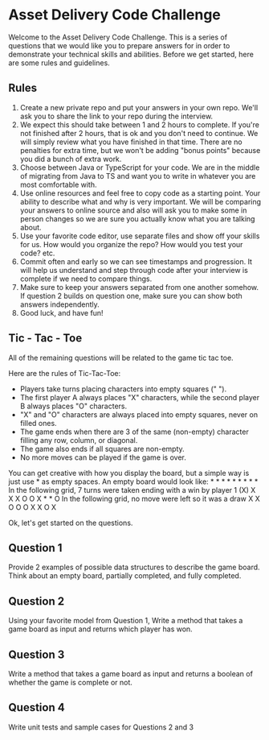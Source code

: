 # Asset Delivery Code Challenge

Welcome to the Asset Delivery Code Challenge. This is a series of questions that we would like you to prepare answers for in order to demonstrate your technical skills and abilities. Before we get started, here are some rules and guidelines.

## Rules

1. Create a new private repo and put your answers in your own repo. We'll ask you to share the link to your repo during the interview.
2. We expect this should take between 1 and 2 hours to complete. If you're not finished after 2 hours, that is ok and you don't need to continue. We will simply review what you have finished in that time. There are no penalties for extra time, but we won't be adding "bonus points" because you did a bunch of extra work.
3. Choose between Java or TypeScript for your code. We are in the middle of migrating from Java to TS and want you to write in whatever you are most comfortable with.
4. Use online resources and feel free to copy code as a starting point. Your ability to describe what and why is very important. We will be comparing your answers to online source and also will ask you to make some in person changes so we are sure you actually know what you are talking about.
5. Use your favorite code editor, use separate files and show off your skills for us. How would you organize the repo? How would you test your code? etc.
6. Commit often and early so we can see timestamps and progression. It will help us understand and step through code after your interview is complete if we need to compare things.
7. Make sure to keep your answers separated from one another somehow. If question 2 builds on question one, make sure you can show both answers independently.
8. Good luck, and have fun!

## Tic - Tac - Toe

All of the remaining questions will be related to the game tic tac toe.

Here are the rules of Tic-Tac-Toe:

* Players take turns placing characters into empty squares (" ").
* The first player A always places "X" characters, while the second player B always places "O" characters.
* "X" and "O" characters are always placed into empty squares, never on filled ones.
* The game ends when there are 3 of the same (non-empty) character filling any row, column, or diagonal.
* The game also ends if all squares are non-empty.
* No more moves can be played if the game is over.

You can get creative with how you display the board, but a simple way is just use * as empty spaces.
An empty board would look like:
    * * *
    * * *
    * * *
In the following grid, 7 turns were taken ending with a win by player 1 (X)
    X X X
    O O X
    * * O
In the following grid, no move were left so it was a draw
    X X O
    O O X
    X O X

Ok, let's get started on the questions.

## Question 1
Provide 2 examples of possible data structures to describe the game board. Think about an empty board, partially completed, and fully completed.

## Question 2
Using your favorite model from Question 1, Write a method that takes a game board as input and returns which player has won.

## Question 3
Write a method that takes a game board as input and returns a boolean of whether the game is complete or not.

## Question 4
Write unit tests and sample cases for Questions 2 and 3
